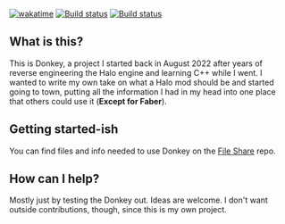[![wakatime](https://wakatime.com/badge/github/twist84/ManagedDonkey.svg)](https://wakatime.com/badge/github/twist84/ManagedDonkey)
[![Build status](https://ci.appveyor.com/api/projects/status/ha46jv9ytnxwlfr4/branch/main?svg=true)](https://ci.appveyor.com/project/theTwist84/ManagedDonkey/branch/main)
[![Build status](https://github.com/twist84/ManagedDonkey/actions/workflows/build.yml/badge.svg?branch=main)](https://github.com/twist84/ManagedDonkey/actions/workflows/build.yml)

## What is this?
This is Donkey, a project I started back in August 2022 after years of reverse engineering the Halo engine and learning C++ while I went.
I wanted to write my own take on what a Halo mod should be and started going to town, putting all the information I had in my head into one place that others could use it (**Except for Faber**).

## Getting started-ish
You can find files and info needed to use Donkey on the [File Share](https://github.com/twist84/DonkeyFileShare) repo.

## How can I help?
Mostly just by testing the Donkey out. Ideas are welcome. I don't want outside contributions, though, since this is my own project.

